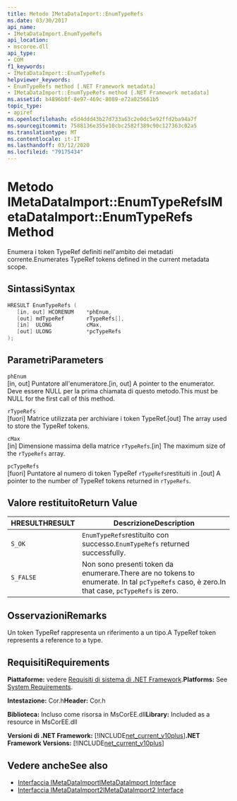 ```yaml
---
title: Metodo IMetaDataImport::EnumTypeRefs
ms.date: 03/30/2017
api_name:
- IMetaDataImport.EnumTypeRefs
api_location:
- mscoree.dll
api_type:
- COM
f1_keywords:
- IMetaDataImport::EnumTypeRefs
helpviewer_keywords:
- EnumTypeRefs method [.NET Framework metadata]
- IMetaDataImport::EnumTypeRefs method [.NET Framework metadata]
ms.assetid: b4896b8f-8e97-469c-8089-e72a025661b5
topic_type:
- apiref
ms.openlocfilehash: e5d4ddd43b27d733a63c2e0dc5e92ffd2ba94a7f
ms.sourcegitcommit: 7588136e355e10cbc2582f389c90c127363c02a5
ms.translationtype: MT
ms.contentlocale: it-IT
ms.lasthandoff: 03/12/2020
ms.locfileid: "79175434"
---
```

# <a name="imetadataimportenumtyperefs-method"></a><span data-ttu-id="8a330-102">Metodo IMetaDataImport::EnumTypeRefs</span><span class="sxs-lookup"><span data-stu-id="8a330-102">IMetaDataImport::EnumTypeRefs Method</span></span>
<span data-ttu-id="8a330-103">Enumera i token TypeRef definiti nell'ambito dei metadati corrente.</span><span class="sxs-lookup"><span data-stu-id="8a330-103">Enumerates TypeRef tokens defined in the current metadata scope.</span></span>  
  
## <a name="syntax"></a><span data-ttu-id="8a330-104">Sintassi</span><span class="sxs-lookup"><span data-stu-id="8a330-104">Syntax</span></span>  
  
```cpp  
HRESULT EnumTypeRefs (  
   [in, out] HCORENUM    *phEnum,
   [out] mdTypeRef       rTypeRefs[],  
   [in]  ULONG           cMax,
   [out] ULONG           *pcTypeRefs  
);  
```  
  
## <a name="parameters"></a><span data-ttu-id="8a330-105">Parametri</span><span class="sxs-lookup"><span data-stu-id="8a330-105">Parameters</span></span>  
 `phEnum`  
 <span data-ttu-id="8a330-106">[in, out] Puntatore all'enumeratore.</span><span class="sxs-lookup"><span data-stu-id="8a330-106">[in, out] A pointer to the enumerator.</span></span> <span data-ttu-id="8a330-107">Deve essere NULL per la prima chiamata di questo metodo.</span><span class="sxs-lookup"><span data-stu-id="8a330-107">This must be NULL for the first call of this method.</span></span>  
  
 `rTypeRefs`  
 <span data-ttu-id="8a330-108">[fuori] Matrice utilizzata per archiviare i token TypeRef.</span><span class="sxs-lookup"><span data-stu-id="8a330-108">[out] The array used to store the TypeRef tokens.</span></span>  
  
 `cMax`  
 <span data-ttu-id="8a330-109">[in] Dimensione massima della matrice `rTypeRefs`.</span><span class="sxs-lookup"><span data-stu-id="8a330-109">[in] The maximum size of the `rTypeRefs` array.</span></span>  
  
 `pcTypeRefs`  
 <span data-ttu-id="8a330-110">[fuori] Puntatore al numero di token TypeRef `rTypeRefs`restituiti in .</span><span class="sxs-lookup"><span data-stu-id="8a330-110">[out] A pointer to the number of TypeRef tokens returned in `rTypeRefs`.</span></span>  
  
## <a name="return-value"></a><span data-ttu-id="8a330-111">Valore restituito</span><span class="sxs-lookup"><span data-stu-id="8a330-111">Return Value</span></span>  
  
|<span data-ttu-id="8a330-112">HRESULT</span><span class="sxs-lookup"><span data-stu-id="8a330-112">HRESULT</span></span>|<span data-ttu-id="8a330-113">Descrizione</span><span class="sxs-lookup"><span data-stu-id="8a330-113">Description</span></span>|  
|-------------|-----------------|  
|`S_OK`|<span data-ttu-id="8a330-114">`EnumTypeRefs`restituito con successo.</span><span class="sxs-lookup"><span data-stu-id="8a330-114">`EnumTypeRefs` returned successfully.</span></span>|  
|`S_FALSE`|<span data-ttu-id="8a330-115">Non sono presenti token da enumerare.</span><span class="sxs-lookup"><span data-stu-id="8a330-115">There are no tokens to enumerate.</span></span> <span data-ttu-id="8a330-116">In tal `pcTypeRefs` caso, è zero.</span><span class="sxs-lookup"><span data-stu-id="8a330-116">In that case, `pcTypeRefs` is zero.</span></span>|  
  
## <a name="remarks"></a><span data-ttu-id="8a330-117">Osservazioni</span><span class="sxs-lookup"><span data-stu-id="8a330-117">Remarks</span></span>  
 <span data-ttu-id="8a330-118">Un token TypeRef rappresenta un riferimento a un tipo.</span><span class="sxs-lookup"><span data-stu-id="8a330-118">A TypeRef token represents a reference to a type.</span></span>  
  
## <a name="requirements"></a><span data-ttu-id="8a330-119">Requisiti</span><span class="sxs-lookup"><span data-stu-id="8a330-119">Requirements</span></span>  
 <span data-ttu-id="8a330-120">**Piattaforme:** vedere [Requisiti di sistema di .NET Framework](../../../../docs/framework/get-started/system-requirements.md).</span><span class="sxs-lookup"><span data-stu-id="8a330-120">**Platforms:** See [System Requirements](../../../../docs/framework/get-started/system-requirements.md).</span></span>  
  
 <span data-ttu-id="8a330-121">**Intestazione:** Cor.h</span><span class="sxs-lookup"><span data-stu-id="8a330-121">**Header:** Cor.h</span></span>  
  
 <span data-ttu-id="8a330-122">**Biblioteca:** Incluso come risorsa in MsCorEE.dll</span><span class="sxs-lookup"><span data-stu-id="8a330-122">**Library:** Included as a resource in MsCorEE.dll</span></span>  
  
 <span data-ttu-id="8a330-123">**Versioni di .NET Framework:** [!INCLUDE[net_current_v10plus](../../../../includes/net-current-v10plus-md.md)]</span><span class="sxs-lookup"><span data-stu-id="8a330-123">**.NET Framework Versions:** [!INCLUDE[net_current_v10plus](../../../../includes/net-current-v10plus-md.md)]</span></span>  
  
## <a name="see-also"></a><span data-ttu-id="8a330-124">Vedere anche</span><span class="sxs-lookup"><span data-stu-id="8a330-124">See also</span></span>

- [<span data-ttu-id="8a330-125">Interfaccia IMetaDataImport</span><span class="sxs-lookup"><span data-stu-id="8a330-125">IMetaDataImport Interface</span></span>](../../../../docs/framework/unmanaged-api/metadata/imetadataimport-interface.md)
- [<span data-ttu-id="8a330-126">Interfaccia IMetaDataImport2</span><span class="sxs-lookup"><span data-stu-id="8a330-126">IMetaDataImport2 Interface</span></span>](../../../../docs/framework/unmanaged-api/metadata/imetadataimport2-interface.md)
